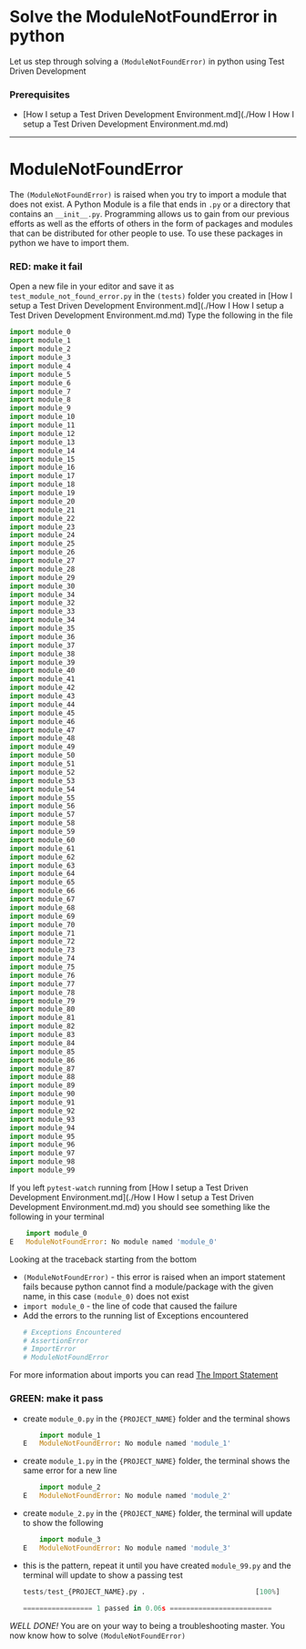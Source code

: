# Solve the ModuleNotFoundError in python

Let us step through solving a ``(ModuleNotFoundError)`` in python using Test Driven Development

### Prerequisites

- [How I setup a Test Driven Development Environment.md](./How I How I setup a Test Driven Development Environment.md.md)

---

# ModuleNotFoundError

The ``(ModuleNotFoundError)`` is raised when you try to import a module that does not exist.
A Python Module is a file that ends in `.py` or a directory that contains an `__init__.py`.
Programming allows us to gain from our previous efforts as well as the efforts of others in the form of packages and modules that can be distributed for other people to use. To use these packages in python we have to import them.

### RED: make it fail

Open a new file in your editor and save it as `test_module_not_found_error.py` in the ``(tests)`` folder you created in [How I setup a Test Driven Development Environment.md](./How I How I setup a Test Driven Development Environment.md.md)
Type the following in the file

```python
import module_0
import module_1
import module_2
import module_3
import module_4
import module_5
import module_6
import module_7
import module_8
import module_9
import module_10
import module_11
import module_12
import module_13
import module_14
import module_15
import module_16
import module_17
import module_18
import module_19
import module_20
import module_21
import module_22
import module_23
import module_24
import module_25
import module_26
import module_27
import module_28
import module_29
import module_30
import module_34
import module_32
import module_33
import module_34
import module_35
import module_36
import module_37
import module_38
import module_39
import module_40
import module_41
import module_42
import module_43
import module_44
import module_45
import module_46
import module_47
import module_48
import module_49
import module_50
import module_51
import module_52
import module_53
import module_54
import module_55
import module_56
import module_57
import module_58
import module_59
import module_60
import module_61
import module_62
import module_63
import module_64
import module_65
import module_66
import module_67
import module_68
import module_69
import module_70
import module_71
import module_72
import module_73
import module_74
import module_75
import module_76
import module_77
import module_78
import module_79
import module_80
import module_81
import module_82
import module_83
import module_84
import module_85
import module_86
import module_87
import module_88
import module_89
import module_90
import module_91
import module_92
import module_93
import module_94
import module_95
import module_96
import module_97
import module_98
import module_99
```

If you left `pytest-watch` running from [How I setup a Test Driven Development Environment.md](./How I How I setup a Test Driven Development Environment.md.md) you should see something like the following in your terminal

```python
    import module_0
E   ModuleNotFoundError: No module named 'module_0'
```

Looking at the traceback starting from the bottom
- ``(ModuleNotFoundError)`` - this error is raised when an import statement fails because python cannot find a module/package with the given name, in this case ``(module_0)`` does not exist
- `import module_0` - the line of code that caused the failure
- Add the errors to the running list of Exceptions encountered
    ```python
    # Exceptions Encountered
    # AssertionError
    # ImportError
    # ModuleNotFoundError
    ```
For more information about imports you can read [The Import Statement](https://docs.python.org/3/reference/simple_stmts.html#import)

### GREEN: make it pass

- create `module_0.py` in the `{PROJECT_NAME}` folder and the terminal shows
    ```python
        import module_1
    E   ModuleNotFoundError: No module named 'module_1'
    ```
- create `module_1.py` in the `{PROJECT_NAME}` folder, the terminal shows the same error for a new line
    ```python
        import module_2
    E   ModuleNotFoundError: No module named 'module_2'
    ```
- create `module_2.py` in the `{PROJECT_NAME}` folder, the terminal will update to show the following
    ```python
        import module_3
    E   ModuleNotFoundError: No module named 'module_3'
    ```
- this is the pattern, repeat it until you have created `module_99.py` and the terminal will update to show a passing test
    ```python
    tests/test_{PROJECT_NAME}.py .                           [100%]

    ================= 1 passed in 0.06s =========================
    ```

*WELL DONE!*
You are on your way to being a troubleshooting master.
You now know how to solve ``(ModuleNotFoundError)``
